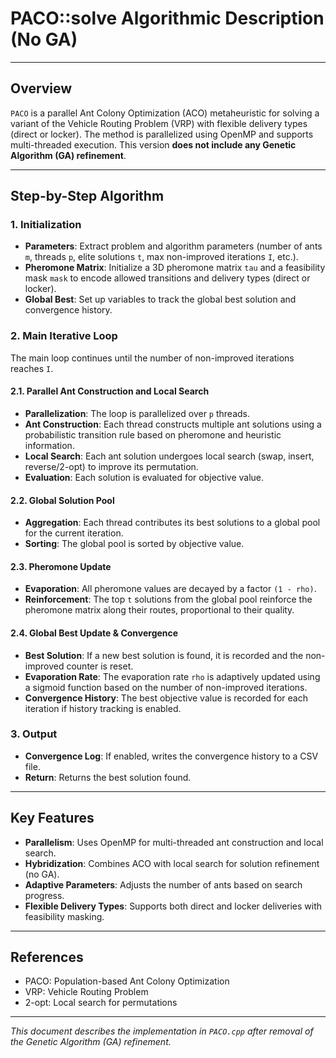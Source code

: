 # PACO::solve Algorithmic Description (No GA)

---

## Overview
`PACO` is a parallel Ant Colony Optimization (ACO) metaheuristic for solving a variant of the Vehicle Routing Problem (VRP) with flexible delivery types (direct or locker). The method is parallelized using OpenMP and supports multi-threaded execution. This version **does not include any Genetic Algorithm (GA) refinement**.

---

## Step-by-Step Algorithm

### 1. Initialization
- **Parameters**: Extract problem and algorithm parameters (number of ants `m`, threads `p`, elite solutions `t`, max non-improved iterations `I`, etc.).
- **Pheromone Matrix**: Initialize a 3D pheromone matrix `tau` and a feasibility mask `mask` to encode allowed transitions and delivery types (direct or locker).
- **Global Best**: Set up variables to track the global best solution and convergence history.

### 2. Main Iterative Loop
The main loop continues until the number of non-improved iterations reaches `I`.

#### 2.1. Parallel Ant Construction and Local Search
- **Parallelization**: The loop is parallelized over `p` threads.
- **Ant Construction**: Each thread constructs multiple ant solutions using a probabilistic transition rule based on pheromone and heuristic information.
- **Local Search**: Each ant solution undergoes local search (swap, insert, reverse/2-opt) to improve its permutation.
- **Evaluation**: Each solution is evaluated for objective value.

#### 2.2. Global Solution Pool
- **Aggregation**: Each thread contributes its best solutions to a global pool for the current iteration.
- **Sorting**: The global pool is sorted by objective value.

#### 2.3. Pheromone Update
- **Evaporation**: All pheromone values are decayed by a factor `(1 - rho)`.
- **Reinforcement**: The top `t` solutions from the global pool reinforce the pheromone matrix along their routes, proportional to their quality.

#### 2.4. Global Best Update & Convergence
- **Best Solution**: If a new best solution is found, it is recorded and the non-improved counter is reset.
- **Evaporation Rate**: The evaporation rate `rho` is adaptively updated using a sigmoid function based on the number of non-improved iterations.
- **Convergence History**: The best objective value is recorded for each iteration if history tracking is enabled.

### 3. Output
- **Convergence Log**: If enabled, writes the convergence history to a CSV file.
- **Return**: Returns the best solution found.

---

## Key Features
- **Parallelism**: Uses OpenMP for multi-threaded ant construction and local search.
- **Hybridization**: Combines ACO with local search for solution refinement (no GA).
- **Adaptive Parameters**: Adjusts the number of ants based on search progress.
- **Flexible Delivery Types**: Supports both direct and locker deliveries with feasibility masking.

---

## References
- PACO: Population-based Ant Colony Optimization
- VRP: Vehicle Routing Problem
- 2-opt: Local search for permutations

---

*This document describes the implementation in `PACO.cpp` after removal of the Genetic Algorithm (GA) refinement.*
